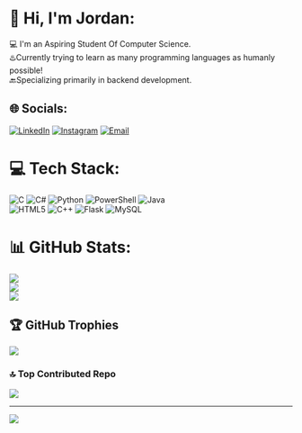 # :crocodile: Hi, I'm Jordan:
💻 I'm an Aspiring Student Of Computer Science.
<br>♨️Currently trying to learn as many programming languages as humanly possible!
<br>🔙Specializing primarily in backend development.

## 🌐 Socials:
[![LinkedIn](https://img.shields.io/badge/LinkedIn-%230077B5.svg?logo=linkedin&logoColor=white)](https://www.linkedin.com/in/jordan05/)
[![Instagram](https://img.shields.io/badge/Instagram-%23E4405F.svg?logo=instagram&logoColor=white)](https://www.instagram.com/Jordanbuckley_20/)
[![Email](https://img.shields.io/badge/Gmail-%23D14836.svg?logo=gmail&logoColor=white)](mailto:Jordanbuckleycork@gmail.com)

# 💻 Tech Stack:
![C](https://img.shields.io/badge/c-%2300599C.svg?style=for-the-badge&logo=c&logoColor=white) ![C#](https://img.shields.io/badge/c%23-%23239120.svg?style=for-the-badge&logo=csharp&logoColor=white) ![Python](https://img.shields.io/badge/python-3670A0?style=for-the-badge&logo=python&logoColor=ffdd54) ![PowerShell](https://img.shields.io/badge/PowerShell-%235391FE.svg?style=for-the-badge&logo=powershell&logoColor=white) ![Java](https://img.shields.io/badge/java-%23ED8B00.svg?style=for-the-badge&logo=openjdk&logoColor=white)<br> ![HTML5](https://img.shields.io/badge/html5-%23E34F26.svg?style=for-the-badge&logo=html5&logoColor=white) ![C++](https://img.shields.io/badge/c++-%2300599C.svg?style=for-the-badge&logo=c%2B%2B&logoColor=white) ![Flask](https://img.shields.io/badge/flask-%23000.svg?style=for-the-badge&logo=flask&logoColor=white) ![MySQL](https://img.shields.io/badge/mysql-%2300000f.svg?style=for-the-badge&logo=mysql&logoColor=white)
# 📊 GitHub Stats:
![](https://github-readme-stats.vercel.app/api?username=JordanBuckleyGit&theme=dark&hide_border=false&include_all_commits=false&count_private=false)<br/>
![](https://github-readme-streak-stats.herokuapp.com/?user=JordanBuckleyGit&theme=dark&hide_border=false)<br/>
![](https://github-readme-stats.vercel.app/api/top-langs/?username=JordanBuckleyGit&theme=dark&hide_border=false&include_all_commits=false&count_private=false&layout=compact)

## 🏆 GitHub Trophies
![](https://github-profile-trophy.vercel.app/?username=JordanBuckleyGit&theme=radical&no-frame=true&no-bg=false&margin-w=4)

### 🔝 Top Contributed Repo
![](https://github-contributor-stats.vercel.app/api?username=JordanBuckleyGit&limit=5&theme=dark&combine_all_yearly_contributions=true)

---
[![](https://visitcount.itsvg.in/api?id=JordanBuckleyGit&icon=0&color=0)](https://visitcount.itsvg.in)

<!-- Proudly created with GPRM ( https://gprm.itsvg.in ) -->
